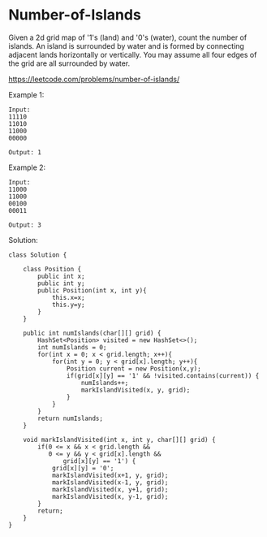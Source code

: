 # Number-of-Islands
Given a 2d grid map of '1's (land) and '0's (water), count the number of islands. An island is surrounded by water and is formed by connecting adjacent lands horizontally or vertically. You may assume all four edges of the grid are all surrounded by water.

https://leetcode.com/problems/number-of-islands/

Example 1:
```
Input:
11110
11010
11000
00000

Output: 1
```

Example 2:
```
Input:
11000
11000
00100
00011

Output: 3
```

Solution:
```
class Solution {
    
    class Position {
        public int x;
        public int y;
        public Position(int x, int y){
            this.x=x;
            this.y=y;
        }
    }
    
    public int numIslands(char[][] grid) {
        HashSet<Position> visited = new HashSet<>();
        int numIslands = 0;
        for(int x = 0; x < grid.length; x++){
            for(int y = 0; y < grid[x].length; y++){
                Position current = new Position(x,y);
                if(grid[x][y] == '1' && !visited.contains(current)) {
                    numIslands++;
                    markIslandVisited(x, y, grid);
                }
            }
        }
        return numIslands;
    }
    
    void markIslandVisited(int x, int y, char[][] grid) {
        if(0 <= x && x < grid.length &&
           0 <= y && y < grid[x].length &&
               grid[x][y] == '1') {
            grid[x][y] = '0';
            markIslandVisited(x+1, y, grid);
            markIslandVisited(x-1, y, grid);
            markIslandVisited(x, y+1, grid);
            markIslandVisited(x, y-1, grid);
        }
        return;
    }
}
```
